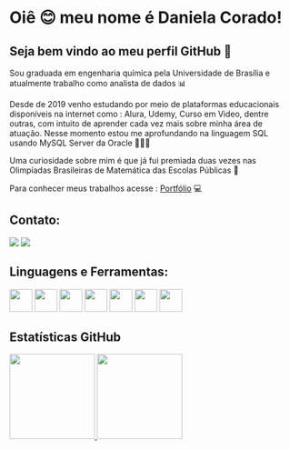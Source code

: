 # Oiê 😊 meu nome é Daniela Corado!
## Seja bem vindo ao meu perfil GitHub 👋

Sou graduada em engenharia química pela Universidade de Brasília e atualmente trabalho como analista de dados 📊 

Desde de 2019 venho estudando por meio de plataformas educacionais disponíveis na internet como : Alura, Udemy, Curso em Video, dentre outras, com intuito de aprender cada vez mais sobre minha área de atuação. Nesse momento estou me aprofundando na linguagem SQL usando MySQL Server da Oracle 👩🏼‍💻

Uma curiosidade sobre mim é que já fui premiada duas vezes nas Olimpíadas Brasileiras de Matemática das Escolas Públicas 🏅

Para conhecer meus trabalhos acesse : [Portfólio](https://sites.google.com/view/portfoliodanielacorado) 💻 

## Contato:
<div>
<a href = "mailto:danifcorado@gmail.com"><img src="https://img.shields.io/badge/Gmail-D14836?style=for-the-badge&logo=gmail&logoColor=white" target="_blank"></a>
<a href="https://www.linkedin.com/in/daniela-corado-077365192/" target="_blank"><img src="https://img.shields.io/badge/-LinkedIn-%230077B5?style=for-the-badge&logo=linkedin&logoColor=white" target="_blank"></a>   
</div>


## Linguagens e Ferramentas:
<p float ="left">
<img src="https://cdn.jsdelivr.net/gh/devicons/devicon/icons/git/git-original.svg" width="40" height="40"/>
<img src="https://cdn.jsdelivr.net/gh/devicons/devicon/icons/python/python-original.svg"width="40" height="40"/>
<img src="https://cdn.jsdelivr.net/gh/devicons/devicon/icons/mysql/mysql-original.svg"width="40" height="40"/>
<img src="https://cdn.jsdelivr.net/gh/devicons/devicon/icons/visualstudio/visualstudio-plain.svg"width="40" height="40"/>
<img src="https://cdn.jsdelivr.net/gh/devicons/devicon/icons/pycharm/pycharm-original.svg"width="40" height="40" />
<img src="https://cdn.jsdelivr.net/gh/devicons/devicon/icons/googlecloud/googlecloud-original.svg"width="40" height="40"/>
<img src="https://cdn.jsdelivr.net/gh/devicons/devicon/icons/matlab/matlab-original.svg"width="40" height="40"/>
</p>

## Estatísticas GitHub                                                                           
<div>
<a href="https://github.com/DanielaCorado">
<img height="150em" src="https://github-readme-stats.vercel.app/api/top-langs/?username=DanielaCorado&layout=compact&langs_count=7&theme=dracula"/>
<img height="150em" src="https://github-readme-stats.vercel.app/api?username=DanielaCorado&show_icons=true&theme=dracula&include_all_commits=true&count_private=true"/>
</div>

